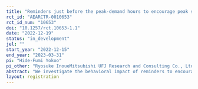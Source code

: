 ```yaml
---
title: "Reminders just before the peak-demand hours to encourage peak shift of electricity consumption: Evidence from Japan"
rct_id: "AEARCTR-0010653"
rct_id_num: "10653"
doi: "10.1257/rct.10653-1.1"
date: "2022-12-19"
status: "in_development"
jel: ""
start_year: "2022-12-15"
end_year: "2023-03-31"
pi: "Hide-Fumi Yokoo"
pi_other: "Ryosuke InoueMitsubishi UFJ Research and Consulting Co., Ltd.; Yohei KobayashiMitsubishi UFJ Research and Consulting Co., Ltd.; Kei TakahashiMitsubishi UFJ Research and Consulting Co., Ltd.; Takayuki IshikawaMitsubishi UFJ Research and Consulting Co., Ltd."
abstract: "We investigate the behavioral impact of reminders to encourage energy savings of consumers in Japan. Our reminders will be sent just before the peak-demand hours, as the marginal cost of electricity is substantially higher at these hours than during the rest of the hours in a month. We use mobile phone app and SMS to send the reminders. In front of the reminders, messages to encourage demand shift (moral suasion) are also sent to both control and treatment groups. "
layout: registration
---
```


